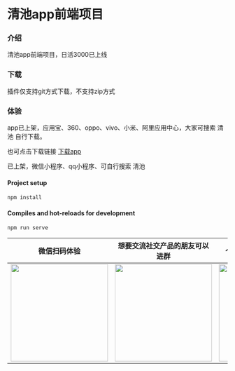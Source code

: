 # 清池app前端项目

### 介绍
清池app前端项目，日活3000已上线

### 下载
插件仅支持git方式下载，不支持zip方式

### 体验

app已上架，应用宝、360、oppo、vivo、小米、阿里应用中心，大家可搜索 清池 自行下载。

也可点击下载链接 [下载app](https://openbox.mobilem.360.cn/index/d/sid/4534383)

已上架，微信小程序、qq小程序、可自行搜索 清池

#### Project setup
```
npm install
```

#### Compiles and hot-reloads for development
```
npm run serve
```
<table>
  <thead>
  <tr>
    <th>微信扫码体验</th>
    <th>想要交流社交产品的朋友可以进群</th>
    <th>个人微信，有问题可以咨询</th>
  </tr>
  </thead>
  <tbody>
  <tr>
      <td align="center" valign="middle">
        <img width="222px" src="https://cdxapp-1257733245.cos.ap-beijing.myqcloud.com/qingchi/home/qingchiwxcode.jpg!thumbnail">
      </td>
      <td align="center" valign="middle">
        <img width="222px" src="https://cdxapp-1257733245.cos.ap-beijing.myqcloud.com/qingchi/static/qqgroupcode.png">
      </td>
      <td align="center" valign="middle">
        <img width="222px" src="https://cdxapp-1257733245.cos.ap-beijing.myqcloud.com/qingchi/static/wxcode.png">
      </td>
    </tr>
  <tr></tr>
  </tbody>
</table>
